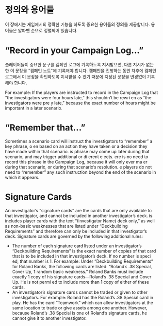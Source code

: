정의와 용어들
==========

이 장에서는 게임에서의 정확한 기능을 하도록 중요한 용어들의 정의를 제공합니다. 용어들은 알파벳 순으로 정렬되어 있습니다.

# “Record in your Campaign Log...”
플레이어들이 중요한 문구를 캠페인 로그에 기록하도록 지시받으면, 다른 지시가 없는 한 이 문장을 "캠페인 노트"에 기록해야 합니다. 캠페인을 진행하는 동안 차후에 캠페인 로그에서 이 문장을 확인하도록 지시받을 수 있기 때문에 지정된 문장을 변경없이 기록해야 합니다.

For example: If the players are instructed to record in the Campaign Log that “the investigators were four hours late,” this shouldn’t be rewri en as “the investigators were pre y late,” because the exact number of hours might be important in a later scenario.

# “Remember that...”
Sometimes a scenario card will instruct the investigators to “remember”
a key phrase, o en based on an action they have taken or a decision they have made within that scenario.  is phrase may come up later during that scenario, and may trigger additional or di erent e ects.  ere is no need to record this phrase in the Campaign Log, because it will only ever ma er during that scenario, or during that scenario’s resolution.  e players do not need to “remember” any such instruction beyond the end of the scenario in which it appears.

# Signature Cards
An investigator’s “signature cards” are the cards that are only available to that investigator, and cannot be included in another investigator’s deck.  is includes player cards with the text “(Investigator Name) deck only,” as well as non-basic weaknesses that are listed under “Deckbuilding Requirements” and therefore can only be included in that investigator’s deck.
Signature cards are governed by the following additional rules:
* The number of each signature card listed under an investigator’s “Deckbuilding Requirements” is the exact number of copies of that card that is to be included in that investigator’s deck. If no number is speci ed, that number is 1.
For example: Under “Deckbuilding Requirements” for Roland Banks, the following cards are listed: “Roland’s .38 Special, Cover Up, 1 random basic weakness.” Roland Banks must include exactly 1 copy of his signature cards—Roland’s .38 Special and Cover Up. He is not permi ed to include more than 1 copy of either of these cards.
* An investigator’s signature cards cannot be traded or given to other investigators.
For example: Roland has the Roland’s .38 Special card in play. He has the card “Teamwork” which can allow investigators at the same location to trade or give assets among one another. However, because Roland’s .38 Special is one of Roland’s signature cards, he cannot give it to another investigator.
